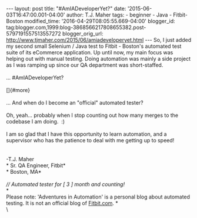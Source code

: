 \-\-- layout: post title: \"\#AmIADeveloperYet?\" date:
\'2015-06-03T16:47:00.001-04:00\' author: T.J. Maher tags: - beginner -
Java - Fitbit-Boston modified\_time: \'2016-04-29T08:05:55.669-04:00\'
blogger\_id:
tag:blogger.com,1999:blog-3868566217808655382.post-5797191557513557272
blogger\_orig\_url: http://www.tjmaher.com/2015/06/amiadeveloperyet.html
\-\-- So, I just added my second small Selenium / Java test to Fitbit -
Boston\'s automated test suite of its eCommerce application. Up until
now, my main focus was helping out with manual testing. Doing automation
was mainly a side project as I was ramping up since our QA department
was short-staffed.\
\
\... \#AmIADeveloperYet?\
\
[]{#more}\
\
\... And when do I become an \"official\" automated tester?\
\
Oh, yeah\... probably when I stop counting out how many merges to the
codebase I am doing.  :)\
\
I am so glad that I have this opportunity to learn automation, and a
supervisor who has the patience to deal with me getting up to speed!\
\
\
-T.J. Maher\
* Sr. QA Engineer, Fitbit*\
* Boston, MA*\
*\
// Automated tester for \[ 3 \] month and counting!*\
*\
Please note: \'Adventures in Automation\' is a personal blog about
automated testing. It is not an official blog
of [Fitbit.com](http://www.fitbit.com/). *\
\
